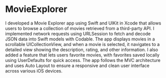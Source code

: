 # MovieExplorer
I developed a Movie Explorer app using Swift and UIKit in Xcode that allows users to browse a collection of movies retrieved from a third-party API. I implemented network requests using URLSession to fetch and decode JSON data into Swift models with Codable. The app displays movies in a scrollable UICollectionView, and when a movie is selected, it navigates to a detailed view showing the description, rating, and other information. I also added a feature that lets users favorite movies, with favorites saved locally using UserDefaults for quick access. The app follows the MVC architecture and uses Auto Layout to ensure a responsive and clean user interface across various iOS devices.

